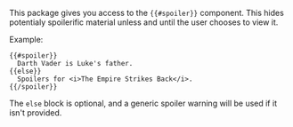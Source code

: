 This package gives you access to the `{{#spoiler}}` component. This hides potentialy spoilerific material unless and until the user chooses to view it.

Example:

    {{#spoiler}}
      Darth Vader is Luke's father.
    {{else}}
      Spoilers for <i>The Empire Strikes Back</i>.
    {{/spoiler}}

The `else` block is optional, and a generic spoiler warning will be used if it isn't provided.
